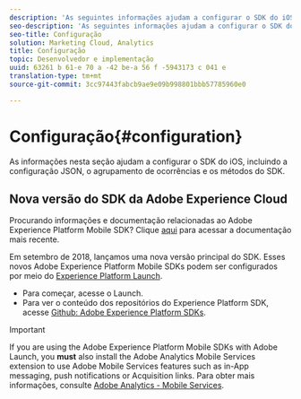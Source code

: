 ```yaml
---
description: 'As seguintes informações ajudam a configurar o SDK do iOS, incluindo a configuração JSON, agrupamento de ocorrências e métodos SDK '
seo-description: 'As seguintes informações ajudam a configurar o SDK do iOS, incluindo a configuração JSON, agrupamento de ocorrências e métodos SDK '
seo-title: Configuração
solution: Marketing Cloud, Analytics
title: Configuração
topic: Desenvolvedor e implementação
uuid: 63261 b 61-e 70 a -42 be-a 56 f -5943173 c 041 e
translation-type: tm+mt
source-git-commit: 3cc97443fabcb9ae9e09b998801bbb57785960e0

---
```



# Configuração{#configuration}

As informações nesta seção ajudam a configurar o SDK do iOS, incluindo a configuração JSON, o agrupamento de ocorrências e os métodos do SDK.

## Nova versão do SDK da Adobe Experience Cloud

Procurando informações e documentação relacionadas ao Adobe Experience Platform Mobile SDK? Clique [aqui](https://aep-sdks.gitbook.io/docs/) para acessar a documentação mais recente.

Em setembro de 2018, lançamos uma nova versão principal do SDK. Esses novos Adobe Experience Platform Mobile SDKs podem ser configurados por meio do [Experience Platform Launch](https://www.adobe.com/experience-platform/launch.html).

* Para começar, acesse o Launch.
* Para ver o conteúdo dos repositórios do Experience Platform SDK, acesse [Github: Adobe Experience Platform SDKs](https://github.com/Adobe-Marketing-Cloud/acp-sdks).

>[!IMPORTANT]
>
> If you are using the Adobe Experience Platform Mobile SDKs with Adobe Launch, you **must** also install the Adobe Analytics Mobile Services extension to use Adobe Mobile Services features such as in-App messaging, push notifications or Acquisition links. Para obter mais informações, consulte [Adobe Analytics - Mobile Services](https://aep-sdks.gitbook.io/docs/using-mobile-extensions/adobe-analytics-mobile-services).